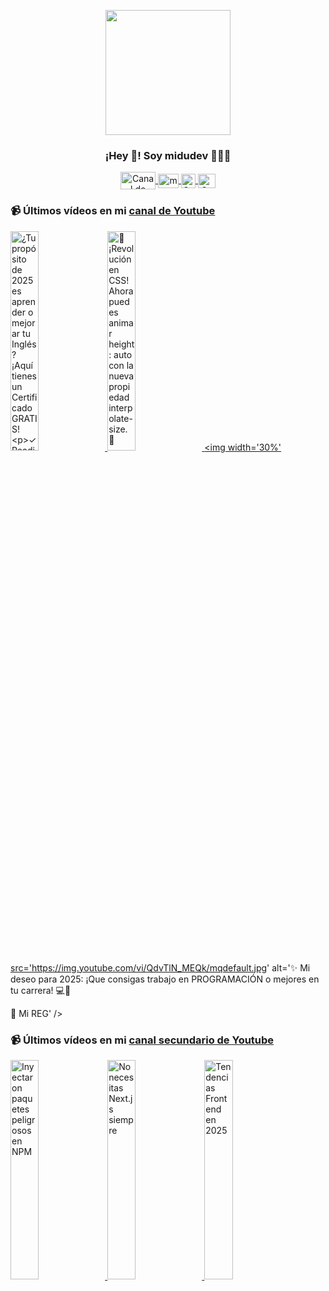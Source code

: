 <p align="center" width="300">
   <img align="center" width="200" src="https://user-images.githubusercontent.com/1561955/106762302-fda9de00-6635-11eb-99be-3ef744e60c0e.png" />
   <h3 align="center">¡Hey 👋! Soy midudev 👨🏻‍💻</h3>
</p>

<p align="center">
   <a href="https://twitch.tv/midudev" target="blank">
    <img align="center" src="https://upload.wikimedia.org/wikipedia/commons/c/ce/Twitch_logo_2019.svg" alt="Canal de Twitch de midudev" height="28px" width="56px" />
  </a>
  <span style="width: 8px;"> </span>
   <a href="https://youtube.com/midudev" target="blank">
    <img align="center" src="https://upload.wikimedia.org/wikipedia/commons/0/09/YouTube_full-color_icon_%282017%29.svg" alt="midudev" height="23px" width="33px" />
  </a>
  <span style="width: 8px;"> </span>
  <a href="https://instagram.com/midu.dev" target="blank">
    <img align="center" src="https://upload.wikimedia.org/wikipedia/commons/e/e7/Instagram_logo_2016.svg" alt="Canal de Instagram de midu.dev" height="23px" width="23px" />
  </a>
  <span style="width: 8px;"> </span>
  <a href="https://twitter.com/midudev" target="blank">
    <img align="center" src="https://upload.wikimedia.org/wikipedia/commons/thumb/6/6f/Logo_of_Twitter.svg/2491px-Logo_of_Twitter.svg.png" alt="Canal de Twitter de midudev" height="23px" width="28px" />
  </a>
</p>

### 📹 Últimos vídeos en mi [canal de Youtube](https://youtube.com/midudev?sub_confirmation=1)

<a href='https://youtu.be/bPY6zsS_tA4' target='_blank'>
  <img width='30%' src='https://img.youtube.com/vi/bPY6zsS_tA4/mqdefault.jpg' alt='¿Tu propósito de 2025 es aprender o mejorar tu Inglés?
¡Aquí tienes un Certificado GRATIS!

✓ Readin' />
</a>
<a href='https://youtu.be/ZzoguZW8XTA' target='_blank'>
  <img width='30%' src='https://img.youtube.com/vi/ZzoguZW8XTA/mqdefault.jpg' alt='🎉 ¡Revolución en CSS! Ahora puedes animar height: auto con la nueva propiedad interpolate-size. 🤯' />
</a>
<a href='https://youtu.be/QdvTlN_MEQk' target='_blank'>
  <img width='30%' src='https://img.youtube.com/vi/QdvTlN_MEQk/mqdefault.jpg' alt='✨ Mi deseo para 2025: ¡Que consigas trabajo en PROGRAMACIÓN o mejores en tu carrera! 💻🚀

🎁 Mi REG' />
</a>

### 📹 Últimos vídeos en mi [canal secundario de Youtube](https://youtube.com/midulive?sub_confirmation=1)

<a href='https://youtu.be/xi_-P0EQM2A' target='_blank'>
  <img width='30%' src='https://img.youtube.com/vi/xi_-P0EQM2A/mqdefault.jpg' alt='Inyectaron paquetes peligrosos en NPM' />
</a>
<a href='https://youtu.be/VvrClxMAK1E' target='_blank'>
  <img width='30%' src='https://img.youtube.com/vi/VvrClxMAK1E/mqdefault.jpg' alt='No necesitas Next.js siempre' />
</a>
<a href='https://youtu.be/6J6DedhjBFs' target='_blank'>
  <img width='30%' src='https://img.youtube.com/vi/6J6DedhjBFs/mqdefault.jpg' alt='Tendencias Frontend en 2025' />
</a>